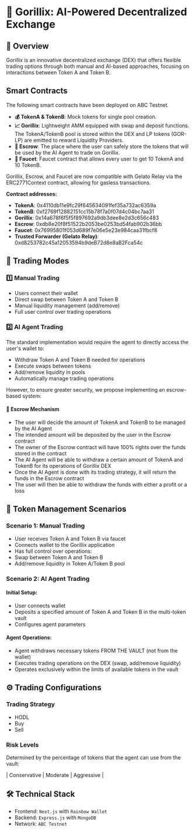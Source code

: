 # 🦍 Gorillix: AI-Powered Decentralized Exchange

## 📝 Overview

Gorillix is an innovative decentralized exchange (DEX) that offers flexible trading options through both manual and AI-based approaches, focusing on interactions between Token A and Token B.

## Smart Contracts

The following smart contracts have been deployed on ABC Testnet.

- **💰 TokenA & TokenB**: Mock tokens for single pool creation.
- **📈 Gorillix**: Lightweight AMM equipped with swap and deposit functions. The TokenA/TokenB pool is stored within the DEX and LP tokens (GOR-LP) are emitted to reward Liquidity Providers.
- **🔐 Escrow**: The place where the user can safely store the tokens that will be used by the AI Agent to trade on Gorillix.
- **🚰 Faucet**: Faucet contract that allows every user to get 10 TokenA and 10 TokenB.

Gorillix, Escrow, and Faucet are now compatible with Gelato Relay via the ERC2771Context contract, allowing for gasless transactions.

**Contract addresses:**
- **TokenA**: 0x4110db11e9fc29f645634091fef35a732ac6359a
- **TokenB**: 0xf2769f12882151cc15b78f7a0f07d4c04bc7aa31
- **Gorillix**: 0x14a678f6f5f5f897692a9db3dee8e2d3c656c483
- **Escrow**: 0xdb8e20f8f51522b2053be0253bd54fab902b36bb
- **Faucet**: 0x76995801f053d689f7e06e5e23e984caa31fbcf8
- **Trusted Forwarder (Gelato Relay)**: 0xd8253782c45a12053594b9deB72d8e8aB2Fca54c

## 💫 Trading Modes

### 1️⃣ Manual Trading

* Users connect their wallet
* Direct swap between Token A and Token B
* Manual liquidity management (add/remove)
* Full user control over trading operations

### 2️⃣ AI Agent Trading

The standard implementation would require the agent to directly access the user's wallet to:

* Withdraw Token A and Token B needed for operations
* Execute swaps between tokens
* Add/remove liquidity in pools
* Automatically manage trading operations

However, to ensure greater security, we propose implementing an escrow-based system:

#### 🔐 Escrow Mechanism

* The user will decide the amount of TokenA and TokenB to be managed by the AI Agent
* The intended amount will be deposited by the user in the Escrow contract
* The owner of the Escrow contract will have 100% rights over the funds stored in the contract
* The AI Agent will be able to withdraw a certain amount of TokenA and TokenB for its operations of Gorillix DEX
* Once the AI Agent is done with its trading strategy, it will return the funds in the Escrow contract
* The user will then be able to withdraw the funds with either a profit or a loss

## 🔄 Token Management Scenarios

### Scenario 1: Manual Trading

* User receives Token A and Token B via faucet
* Connects wallet to the Gorillix application
* Has full control over operations:
 * Swap between Token A and Token B
 * Add/remove liquidity in Token A/Token B pool

### Scenario 2: AI Agent Trading

#### Initial Setup:
* User connects wallet
* Deposits a specified amount of Token A and Token B in the multi-token vault
* Configures agent parameters

#### Agent Operations:
* Agent withdraws necessary tokens FROM THE VAULT (not from the wallet)
* Executes trading operations on the DEX (swap, add/remove liquidity)
* Operates exclusively within the limits of available tokens in the vault

## ⚙️ Trading Configurations

### Trading Strategy
* HODL
* Buy
* Sell

### Risk Levels

Determined by the percentage of tokens that the agent can use from the vault:

| Conservative
| Moderate
| Aggressive |

## 🛠 Technical Stack

* Frontend: `Next.js` with `Rainbow Wallet`
* Backend: `Express.js` with `MongoDB`
* Network: `ABC Testnet`
